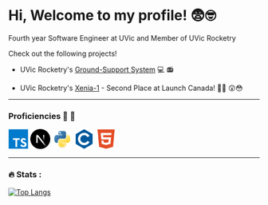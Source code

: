 # Hi, Welcome to my profile! :fearful::nerd_face:

Fourth year Software Engineer at UVic and Member of UVic Rocketry
  
Check out the following projects!

 - UVic Rocketry's [Ground-Support System](https://github.com/UVicRocketry/Ground-Support) 💻 📻

 - UVic Rocketry's [Xenia-1](https://github.com/UVicRocketry/Xenia1-Flight-Computer) - Second Place at Launch Canada! :rocket::2nd_place_medal: :astonished::flushed:


 ---
 
 ### Proficiencies :wrench: :toolbox:
 <div>
 <img src = "https://github.com/devicons/devicon/blob/master/icons/typescript/typescript-original.svg" width="40" height="40">
   <img src = "https://github.com/devicons/devicon/blob/master/icons/nextjs/nextjs-original.svg" width="40" height="40">
 <img src = "https://github.com/devicons/devicon/blob/master/icons/python/python-original.svg" width="40" height="40">
 <img src = "https://github.com/devicons/devicon/blob/master/icons/c/c-plain.svg" width="40" height="40">
 <img src = "https://github.com/devicons/devicon/blob/master/icons/html5/html5-plain.svg" width="40" height="40">
 </div>

---

### :fire: Stats :
[![Top Langs](https://github-readme-stats.vercel.app/api/top-langs/?username=JackCotter&layout=compact&theme=vision-friendly-dark)](https://github.com/anuraghazra/github-readme-stats)
